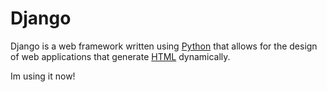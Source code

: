 # Django

Django is a web framework written using [Python](/Python) that allows for the design of web applications that generate [HTML](/HTML) dynamically.

Im using it now!